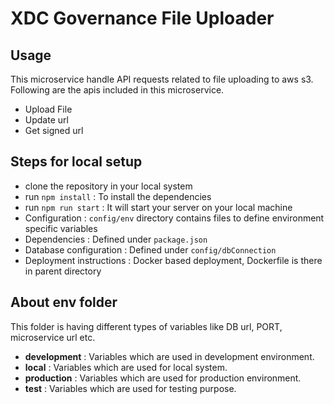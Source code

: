 # XDC Governance File Uploader

## Usage

This microservice handle API requests related to file uploading to aws s3. Following are the apis included in this microservice.

- Upload File
- Update url
- Get signed url

## Steps for local setup

- clone the repository in your local system
- run `npm install` : To install the dependencies
- run `npm run start` : It will start your server on your local machine
- Configuration : `config/env` directory contains files to define environment specific variables
- Dependencies : Defined under `package.json`
- Database configuration : Defined under `config/dbConnection`
- Deployment instructions : Docker based deployment, Dockerfile is there in parent directory

## About env folder

This folder is having different types of variables like DB url, PORT, microservice url etc.

- **development** : Variables which are used in development environment.
- **local** : Variables which are used for local system.
- **production** : Variables which are used for production environment.
- **test** : Variables which are used for testing purpose.
